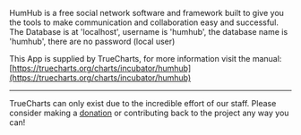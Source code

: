 HumHub is a free social network software and framework built to give you the tools to make communication and collaboration easy and successful. The Database is at 'localhost', username is 'humhub', the database name is 'humhub', there are no password (local user)

This App is supplied by TrueCharts, for more information visit the manual: [https://truecharts.org/charts/incubator/humhub](https://truecharts.org/charts/incubator/humhub)

---

TrueCharts can only exist due to the incredible effort of our staff.
Please consider making a [donation](https://truecharts.org/sponsor) or contributing back to the project any way you can!
